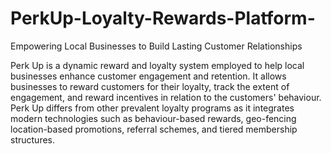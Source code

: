 # PerkUp-Loyalty-Rewards-Platform-
Empowering Local Businesses to Build Lasting Customer Relationships

Perk Up is a dynamic reward and loyalty system employed to help local businesses enhance customer engagement and retention. It allows businesses to reward customers for their loyalty, track the extent of engagement, and reward incentives in relation to the customers' behaviour. Perk Up differs from other prevalent loyalty programs as it integrates modern technologies such as behaviour-based rewards, geo-fencing location-based promotions, referral schemes, and tiered membership structures.

